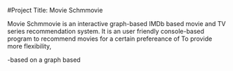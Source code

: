 #Project Title: Movie Schmmovie 

Movie Schmmovie is an interactive graph-based IMDb based movie and TV series recommendation system. It is an user friendly console-based program to 
recommend movies for a certain prefereance of 
To provide more flexibility, 


-based on a graph based

